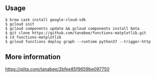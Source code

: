 ## Usage

```
$ brew cask install google-cloud-sdk
$ gcloud init
$ gcloud components update && gcloud components install beta
$ git clone https://github.com/tanabee/functions-matplotlib.git
$ cd functions-matplotlib
$ gcloud functions deploy graph --runtime python37 --trigger-http
```

## More information

https://qiita.com/tanabee/2bfee85f9659be097750
